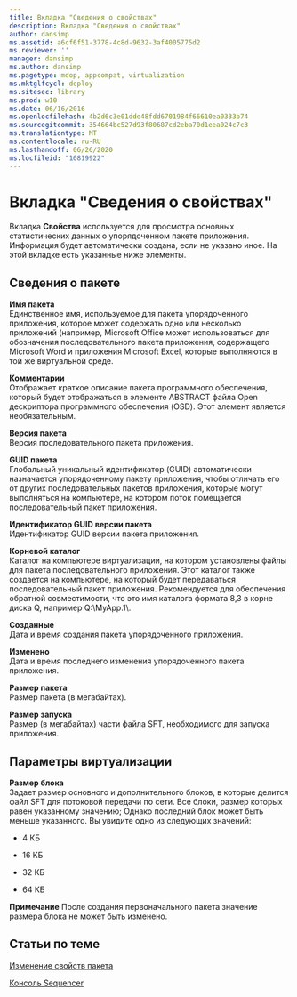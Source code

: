 ```yaml
---
title: Вкладка "Сведения о свойствах"
description: Вкладка "Сведения о свойствах"
author: dansimp
ms.assetid: a6cf6f51-3778-4c8d-9632-3af4005775d2
ms.reviewer: ''
manager: dansimp
ms.author: dansimp
ms.pagetype: mdop, appcompat, virtualization
ms.mktglfcycl: deploy
ms.sitesec: library
ms.prod: w10
ms.date: 06/16/2016
ms.openlocfilehash: 4b2d6c3e01dde48fdd6701984f66610ea0333b74
ms.sourcegitcommit: 354664bc527d93f80687cd2eba70d1eea024c7c3
ms.translationtype: MT
ms.contentlocale: ru-RU
ms.lasthandoff: 06/26/2020
ms.locfileid: "10819922"
---
```

# Вкладка "Сведения о свойствах"


Вкладка **Свойства** используется для просмотра основных статистических данных о упорядоченном пакете приложения. Информация будет автоматически создана, если не указано иное. На этой вкладке есть указанные ниже элементы.

## Сведения о пакете


<a href="" id="package-name"></a>**Имя пакета**  
Единственное имя, используемое для пакета упорядоченного приложения, которое может содержать одно или несколько приложений (например, Microsoft Office может использоваться для обозначения последовательного пакета приложения, содержащего Microsoft Word и приложения Microsoft Excel, которые выполняются в той же виртуальной среде.

<a href="" id="comments"></a>**Комментарии**  
Отображает краткое описание пакета программного обеспечения, который будет отображаться в элементе ABSTRACT файла Open дескриптора программного обеспечения (OSD). Этот элемент является необязательным.

<a href="" id="package-version"></a>**Версия пакета**  
Версия последовательного пакета приложения.

<a href="" id="package-guid"></a>**GUID пакета**  
Глобальный уникальный идентификатор (GUID) автоматически назначается упорядоченному пакету приложения, чтобы отличать его от других последовательных пакетов приложения, которые могут выполняться на компьютере, на котором поток помещается последовательный пакет приложения.

<a href="" id="package-version-guid"></a>**Идентификатор GUID версии пакета**  
Идентификатор GUID версии пакета приложения.

<a href="" id="root-directory"></a>**Корневой каталог**  
Каталог на компьютере виртуализации, на котором установлены файлы для пакета последовательного приложения. Этот каталог также создается на компьютере, на который будет передаваться последовательный пакет приложения. Рекомендуется для обеспечения обратной совместимости, что это имя каталога формата 8,3 в корне диска Q, например Q:\\MyApp.1\\.

<a href="" id="created"></a>**Созданные**  
Дата и время создания пакета упорядоченного приложения.

<a href="" id="modified"></a>**Изменено**  
Дата и время последнего изменения упорядоченного пакета приложения.

<a href="" id="package-size"></a>**Размер пакета**  
Размер пакета (в мегабайтах).

<a href="" id="launch-size"></a>**Размер запуска**  
Размер (в мегабайтах) части файла SFT, необходимого для запуска приложения.

## Параметры виртуализации


<a href="" id="block-size"></a>**Размер блока**  
Задает размер основного и дополнительного блоков, в которые делится файл SFT для потоковой передачи по сети. Все блоки, размер которых равен указанному значению; Однако последний блок может быть меньше указанного. Вы увидите одно из следующих значений:

-   4 КБ

-   16 КБ

-   32 КБ

-   64 КБ

**Примечание**  После создания первоначального пакета значение размера блока не может быть изменено.

 

## Статьи по теме


[Изменение свойств пакета](how-to-change-package-properties.md)

[Консоль Sequencer](sequencer-console.md)

 

 





